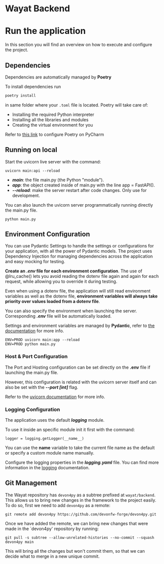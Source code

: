 # Wayat Backend

# Run the application
In this section you will find an overview on how to execute and configure the project.

## Dependencies
Dependencies are automatically managed by **Poetry**

To install dependencies run
```bash
poetry install
```
in same folder where your `.toml` file is located. 
Poetry will take care of:
- Installing the required Python interpreter 
- Installing all the libraries and modules 
- Creating the virtual environment for you

Refer to [this link](https://www.jetbrains.com/help/pycharm/poetry.html) to configure Poetry on PyCharm

## Running on local

Start the uvicorn live server with the command:

```
uvicorn main:api --reload
```

- **_main_**: the file main.py (the Python "module").
- **_app_**: the object created inside of main.py with the line app = FastAPI().
- _**--reload**_: make the server restart after code changes. Only use for development.

You can also launch the uvicorn server programmatically running directly the main.py file.

```
python main.py
```

## Environment Configuration

You can use Pydantic Settings to handle the settings or configurations for your application, with all the power of Pydantic models. The project uses Dependency Injection for managing dependencies across the application and easy mocking for testing.

**Create an **_.env_** file for each environment configuration**. The use of @lru_cache() lets you avoid reading the dotenv file again and again for each request, while allowing you to override it during testing.

Even when using a dotenv file, the application will still read environment variables as well as the dotenv file, **environment variables will always take priority over values loaded from a dotenv file**.

You can also specify the environment when launching the server. Corresponding **_.env_** file will be automatically loaded.

Settings and environment variables are managed by **Pydantic**, refer to [the documentation](https://pydantic-docs.helpmanual.io/usage/settings/) for more info.

```
ENV=PROD uvicorn main:app --reload
ENV=PROD python main.py
```

### Host & Port Configuration
The Port and Hosting configuration can be set directly on the **.env** file if launching the main.py file.

However, this configuration is related with the uvicorn server itself and can also be set with the _**--port [int]**_ flag. 

Refer to the [uvicorn documentation](https://www.uvicorn.org/settings/) for more info.

### Logging Configuration
The application uses the default **_logging_** module.

To use it inside an specific module init it first with the command:

```
logger = logging.getLogger(__name__)
```

You can use the __name__ variable to take the current file name as the default or specify a custom module name manually.

Configure the logging properties in the **_logging.yaml_** file. 
You can find more information in the [logging](https://docs.python.org/3/library/logging.html#module-logging) documentation.

## Git Management

The Wayat repository has `devon4py` as a subtree prefixed at `wayat/backend`. This allows us to bring new changes in the
framework to the project easily. To do so, first we need to add `devon4py` as a remote:
```shell
git remote add devon4py https://github.com/devonfw-forge/devon4py.git
```

Once we have added the remote, we can bring new changes that were made in the `devon4py' repository by
running:
```shell
git pull -s subtree --allow-unrelated-histories --no-commit --squash devon4py main
```

This will bring all the changes but won't commit them, so that we can decide what to merge in a new unique commit.